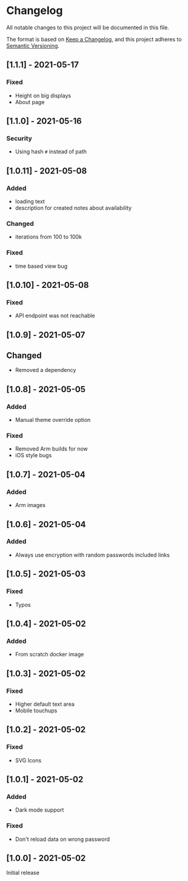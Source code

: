 # Changelog

All notable changes to this project will be documented in this file.

The format is based on [Keep a Changelog](https://keepachangelog.com/en/1.0.0/),
and this project adheres to [Semantic Versioning](https://semver.org/spec/v2.0.0.html).

## [1.1.1] - 2021-05-17

### Fixed

- Height on big displays
- About page

## [1.1.0] - 2021-05-16

### Security

- Using hash `#` instead of path

## [1.0.11] - 2021-05-08

### Added

- loading text
- description for created notes about availability

### Changed

- iterations from 100 to 100k

### Fixed

- time based view bug

## [1.0.10] - 2021-05-08

### Fixed

- API endpoint was not reachable

## [1.0.9] - 2021-05-07

## Changed

- Removed a dependency

## [1.0.8] - 2021-05-05

### Added

- Manual theme override option

### Fixed

- Removed Arm builds for now
- iOS style bugs

## [1.0.7] - 2021-05-04

### Added

- Arm images

## [1.0.6] - 2021-05-04

### Added

- Always use encryption with random passwords included links

## [1.0.5] - 2021-05-03

### Fixed

- Typos

## [1.0.4] - 2021-05-02

### Added

- From scratch docker image

## [1.0.3] - 2021-05-02

### Fixed

- Higher default text area
- Mobile touchups

## [1.0.2] - 2021-05-02

### Fixed

- SVG Icons

## [1.0.1] - 2021-05-02

### Added

- Dark mode support

### Fixed

- Don't reload data on wrong password

## [1.0.0] - 2021-05-02

Initial release
